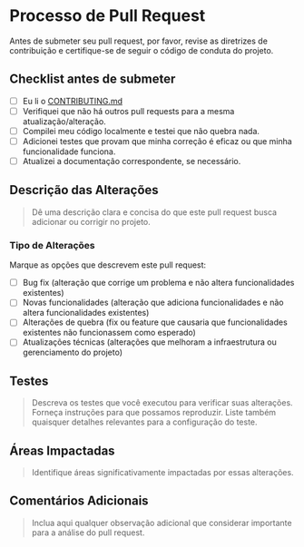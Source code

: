 # Processo de Pull Request

Antes de submeter seu pull request, por favor, revise as diretrizes de contribuição e certifique-se de seguir o código de conduta do projeto.

## Checklist antes de submeter

- [ ] Eu li o [CONTRIBUTING.md](CONTRIBUTING.md)
- [ ] Verifiquei que não há outros pull requests para a mesma atualização/alteração.
- [ ] Compilei meu código localmente e testei que não quebra nada.
- [ ] Adicionei testes que provam que minha correção é eficaz ou que minha funcionalidade funciona.
- [ ] Atualizei a documentação correspondente, se necessário.

## Descrição das Alterações

> Dê uma descrição clara e concisa do que este pull request busca adicionar ou corrigir no projeto.

### Tipo de Alterações

Marque as opções que descrevem este pull request:

- [ ] Bug fix (alteração que corrige um problema e não altera funcionalidades existentes)
- [ ] Novas funcionalidades (alteração que adiciona funcionalidades e não altera funcionalidades existentes)
- [ ] Alterações de quebra (fix ou feature que causaria que funcionalidades existentes não funcionassem como esperado)
- [ ] Atualizações técnicas (alterações que melhoram a infraestrutura ou gerenciamento do projeto)

## Testes

> Descreva os testes que você executou para verificar suas alterações. Forneça instruções para que possamos reproduzir. Liste também quaisquer detalhes relevantes para a configuração do teste.

## Áreas Impactadas

> Identifique áreas significativamente impactadas por essas alterações.

## Comentários Adicionais

> Inclua aqui qualquer observação adicional que considerar importante para a análise do pull request.
